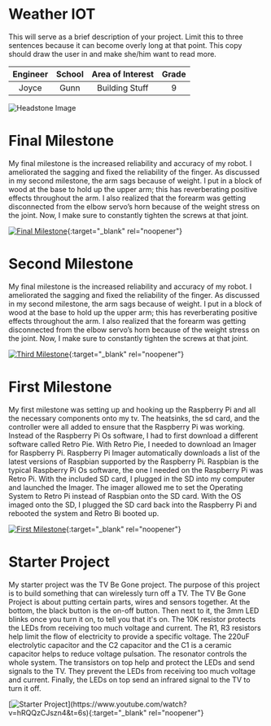 ﻿# Weather IOT
This will serve as a brief description of your project. Limit this to three sentences because it can become overly long at that point. This copy should draw the user in and make she/him want to read more.

| **Engineer** | **School** | **Area of Interest** | **Grade** |
|:--:|:--:|:--:|:--:|
| Joyce | Gunn | Building Stuff | 9

![Headstone Image](https://lh3.googleusercontent.com/pw/AM-JKLXiQj1MWQhIhCNVRcwi0w5HXhJ392SdoWkd8fB8ecZwu0IvRmG5ZyONZIaklXKNpEhq_cw7kPQk2gWz8mrEpeYjM4v5zCyVF43M2UlpFJfUI4sHNMkyZ-fZOqBTtTlsmmWLaBDUVA0RcpV7d4Hgm-77=s1528-no?authuser=0)
  
# Final Milestone
My final milestone is the increased reliability and accuracy of my robot. I ameliorated the sagging and fixed the reliability of the finger. As discussed in my second milestone, the arm sags because of weight. I put in a block of wood at the base to hold up the upper arm; this has reverberating positive effects throughout the arm. I also realized that the forearm was getting disconnected from the elbow servo’s horn because of the weight stress on the joint. Now, I make sure to constantly tighten the screws at that joint. 

[![Final Milestone](https://res.cloudinary.com/marcomontalbano/image/upload/v1612573869/video_to_markdown/images/youtube--F7M7imOVGug-c05b58ac6eb4c4700831b2b3070cd403.jpg )](https://www.youtube.com/watch?v=F7M7imOVGug&feature=emb_logo "Final Milestone"){:target="_blank" rel="noopener"}

# Second Milestone
My final milestone is the increased reliability and accuracy of my robot. I ameliorated the sagging and fixed the reliability of the finger. As discussed in my second milestone, the arm sags because of weight. I put in a block of wood at the base to hold up the upper arm; this has reverberating positive effects throughout the arm. I also realized that the forearm was getting disconnected from the elbow servo’s horn because of the weight stress on the joint. Now, I make sure to constantly tighten the screws at that joint.

[![Third Milestone](https://res.cloudinary.com/marcomontalbano/image/upload/v1612574014/video_to_markdown/images/youtube--y3VAmNlER5Y-c05b58ac6eb4c4700831b2b3070cd403.jpg)](https://www.youtube.com/watch?v=y3VAmNlER5Y&feature=emb_logo "Second Milestone"){:target="_blank" rel="noopener"}

# First Milestone
My first milestone was setting up and hooking up the Raspberry Pi and all the necessary components onto my tv. The heatsinks, the sd card, and the controller were all added to ensure that the Raspberry Pi was working. Instead of the Raspberry Pi Os software, I had to first download a different software called Retro Pie. With Retro Pie, I needed to download an Imager for Raspberry Pi. Raspberry Pi Imager automatically downloads a list of the latest versions of Raspbian supported by the Raspberry Pi. Raspbian is the typical Raspberry Pi Os software, the one I needed on the Raspberry Pi was Retro Pi. With the included SD card, I plugged in the SD into my computer and launched the Imager. The imager allowed me to set the Operating System to Retro Pi instead of Raspbian onto the SD card. With the OS imaged onto the SD, I plugged the SD card back into the Raspberry Pi and rebooted the system and Retro Bi booted up.

[![First Milestone](https://res.cloudinary.com/marcomontalbano/image/upload/v1612574117/video_to_markdown/images/youtube--CaCazFBhYKs-c05b58ac6eb4c4700831b2b3070cd403.jpg)](https://www.youtube.com/watch?v=CaCazFBhYKs "First Milestone"){:target="_blank" rel="noopener"}

# Starter Project
My starter project was the TV Be Gone project. The purpose of this project is to build something that can wirelessly turn off a TV. The TV Be Gone Project is about putting certain parts, wires and sensors together. At the bottom, the black button is the on-off button. Then next to it, the 3mm LED blinks once you turn it on, to tell you that it's on. The 10K resistor protects the LEDs from receiving too much voltage and current. The R1, R3 resistors help limit the flow of electricity to provide a specific voltage. The 220uF electrolytic capacitor and the C2 capacitor and the C1 is a ceramic capacitor helps to reduce voltage pulsation. The resonator controls the whole system. The transistors on top help and protect the LEDs and send signals to the TV. They prevent the LEDs from receiving too much voltage and current. Finally, the LEDs on top send an infrared signal to the TV to turn it off. 


[![Starter Project](https://res.cloudinary.com/marcomontalbano/image/upload/v1612574117/video_to_markdown/images/[c05b58ac6eb4c4700831b2b3070cd403](https://www.youtube.com/watch?v=hRQQzCJszn4&t=6s).jpg)](https://www.youtube.com/watch?v=hRQQzCJszn4&t=6s){:target="_blank" rel="noopener"}
